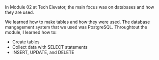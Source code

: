 In Module 02 at Tech Elevator, the main focus was on databases and how they are used.

We learned how to make tables and how they were used.  The database mangagement system that we used was PostgreSQL.  Throughtout the module, I learned how to:
 - Create tables
 - Collect data with SELECT statements
 - INSERT, UPDATE, and DELETE